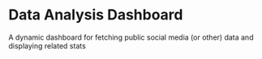 # Data Analysis Dashboard
A dynamic dashboard for fetching public social media (or other) data and displaying related stats

